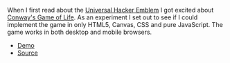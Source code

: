 When I first read about the [Universal Hacker Emblem][glider] I got excited
about [Conway's Game of Life][conway]. As an experiment I set out to see if I
could implement the game in only HTML5, Canvas, CSS and pure JavaScript. The
game works in both desktop and mobile browsers.

* [Demo][demo]
* [Source][source]

[demo]: http://jacob-walker.com/yagl-js/
[source]: https://github.com/jacobwalker0814/yagl-js
[glider]: http://www.catb.org/hacker-emblem/
[conway]: http://en.wikipedia.org/wiki/Conway_game
